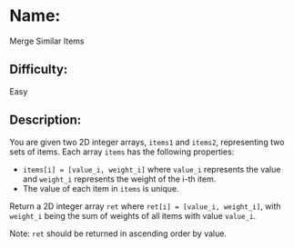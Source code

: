 # Name: 
Merge Similar Items

## Difficulty: 
Easy

## Description: 
You are given two 2D integer arrays, `items1` and `items2`, representing two sets of items. Each array `items` has the following properties:

- `items[i] = [value_i, weight_i]` where `value_i` represents the value and `weight_i` represents the weight of the i-th item.
- The value of each item in `items` is unique.

Return a 2D integer array `ret` where `ret[i] = [value_i, weight_i]`, with `weight_i` being the sum of weights of all items with value `value_i`. 

Note: `ret` should be returned in ascending order by value.